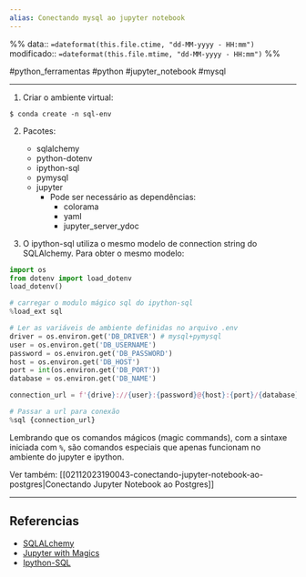 ```yaml
---
alias: Conectando mysql ao jupyter notebook
---
```

%%
data:: `=dateformat(this.file.ctime, "dd-MM-yyyy - HH:mm")`
modificado:: `=dateformat(this.file.mtime, "dd-MM-yyyy - HH:mm")`
%%

#python_ferramentas #python #jupyter_notebook #mysql 

____
1. Criar o ambiente virtual:
```shell
$ conda create -n sql-env
```

2. Pacotes:
	- sqlalchemy
	- python-dotenv
	- ipython-sql
	- pymysql
	- jupyter
		- Pode ser necessário as dependências:
			- colorama
			- yaml
			- jupyter_server_ydoc

4. O ipython-sql utiliza o mesmo modelo de connection string do SQLAlchemy. Para obter o mesmo modelo:
```python
import os
from dotenv import load_dotenv
load_dotenv()

# carregar o modulo mágico sql do ipython-sql
%load_ext sql

# Ler as variáveis de ambiente definidas no arquivo .env
driver = os.environ.get('DB_DRIVER') # mysql+pymysql 
user = os.environ.get('DB_USERNAME') 
password = os.environ.get('DB_PASSWORD')
host = os.environ.get('DB_HOST')
port = int(os.environ.get('DB_PORT'))
database = os.environ.get('DB_NAME')

connection_url = f'{drive}://{user}:{password}@{host}:{port}/{database}'

# Passar a url para conexão 
%sql {connection_url}
```

Lembrando que os comandos mágicos (magic commands), com a sintaxe iniciada com `%`, são comandos especiais que apenas funcionam no ambiente do jupyter e ipython.

Ver também: [[02112023190043-conectando-jupyter-notebook-ao-postgres|Conectando Jupyter Notebook ao Postgres]] 

---
## Referencias

- [SQLALchemy](https://docs.sqlalchemy.org/en/20/core/engines.html#supported-databases)
- [Jupyter with Magics](https://towardsdatascience.com/jupyter-magics-with-sql-921370099589)
- [Ipython-SQL](https://jupyter-tutorial.readthedocs.io/en/stable/data-processing/postgresql/ipython-sql.html)
